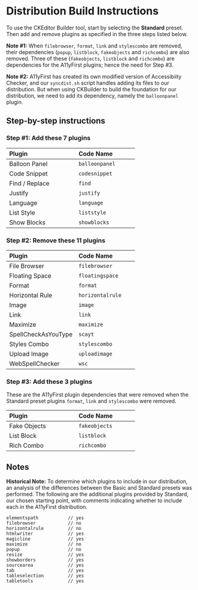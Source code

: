 # Distribution Build Instructions

To use the CKEditor Builder tool, start by selecting the **Standard** preset.
Then add and remove plugins as specified in the three steps listed below.

**Note #1:** When `filebrowser`, `format`, `link` and `stylescombo` are
removed, their dependencies (`popup`, `listblock`, `fakeobjects` and
`richcombo`) are also removed. Three of these (`fakeobjects`, `listblock`
and `richcombo`) are dependencies for the A11yFirst plugins; hence the need
for Step #3.

**Note #2:** A11yFirst has created its own modified version of Accessibiity
Checker, and our `syncdist.sh` script handles adding its files to our
distribution. But when using CKBuilder to build the foundation for our
distribution, we need to add its dependency, namely the `balloonpanel` plugin.

## Step-by-step instructions

### Step #1: Add these 7 plugins

| Plugin &nbsp; &nbsp; &nbsp; &nbsp; &nbsp; &nbsp; &nbsp; &nbsp; &nbsp; &nbsp; &nbsp; &nbsp; &nbsp; &nbsp; | Code Name &nbsp; &nbsp; &nbsp; &nbsp; &nbsp; &nbsp; |
|-----------------------|------------------|
| Balloon Panel         | `balloonpanel`   |
| Code Snippet          | `codesnippet`    |
| Find / Replace        | `find`           |
| Justify               | `justify`        |
| Language              | `language`       |
| List Style            | `liststyle`      |
| Show Blocks           | `showblocks`     |

### Step #2: Remove these 11 plugins

| Plugin &nbsp; &nbsp; &nbsp; &nbsp; &nbsp; &nbsp; &nbsp; &nbsp; &nbsp; &nbsp; &nbsp; &nbsp; &nbsp; &nbsp; | Code Name &nbsp; &nbsp; &nbsp; &nbsp; &nbsp; &nbsp; |
|-----------------------|------------------|
| File Browser          | `filebrowser`    |
| Floating Space        | `floatingspace`  |
| Format                | `format`         |
| Horizontal Rule       | `horizontalrule` |
| Image                 | `image`          |
| Link                  | `link`           |
| Maximize              | `maximize`       |
| SpellCheckAsYouType   | `scayt`          |
| Styles Combo          | `stylescombo`    |
| Upload Image          | `uploadimage`    |
| WebSpellChecker       | `wsc`            |

### Step #3: Add these 3 plugins

These are the  A11yFirst plugin dependencies that were removed when the
Standard preset plugins `format`, `link` and `stylescombo` were removed.

| Plugin &nbsp; &nbsp; &nbsp; &nbsp; &nbsp; &nbsp; &nbsp; &nbsp; &nbsp; &nbsp; &nbsp; &nbsp; &nbsp; &nbsp; | Code Name &nbsp; &nbsp; &nbsp; &nbsp; &nbsp; &nbsp; |
|-----------------------|------------------|
| Fake Objects          | `fakeobjects`    |
| List Block            | `listblock`      |
| Rich Combo            | `richcombo`      |

## Notes

**Historical Note:** To determine which plugins to include in our
distribution, an analysis of the differences between the Basic and Standard
presets was performed. The following are the additional plugins provided by
Standard, our chosen starting point, with comments indicating whether to
include each in the A11yFirst distribution.

```
elementspath           // yes
filebrowser            // no
horizontalrule         // no
htmlwriter             // yes
magicline              // yes
maximize               // no
popup                  // no
resize                 // yes
showborders            // yes
sourcearea             // yes
tab                    // yes
tableselection         // yes
tabletools             // yes
```
